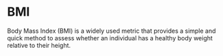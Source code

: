 # BMI
Body Mass Index (BMI) is a widely used metric that provides a simple and quick method to assess whether an individual has a healthy body weight relative to their height.
